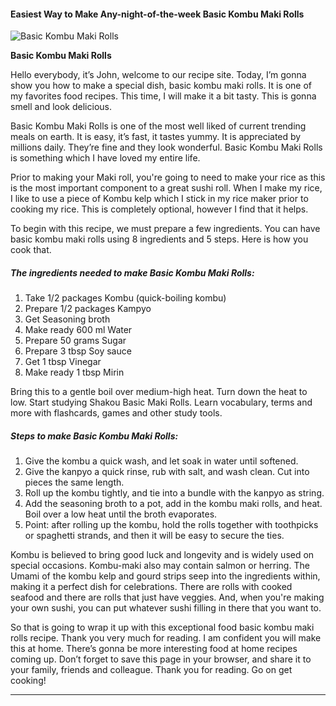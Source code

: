             

#### Easiest Way to Make Any-night-of-the-week Basic Kombu Maki Rolls

![Basic Kombu Maki Rolls](https://img-global.cpcdn.com/recipes/6748477255057408/751x532cq70/basic-kombu-maki-rolls-recipe-main-photo.jpg)

**Basic Kombu Maki Rolls**

Hello everybody, it’s John, welcome to our recipe site. Today, I’m gonna show you how to make a special dish, basic kombu maki rolls. It is one of my favorites food recipes. This time, I will make it a bit tasty. This is gonna smell and look delicious.

Basic Kombu Maki Rolls is one of the most well liked of current trending meals on earth. It is easy, it’s fast, it tastes yummy. It is appreciated by millions daily. They’re fine and they look wonderful. Basic Kombu Maki Rolls is something which I have loved my entire life.

Prior to making your Maki roll, you're going to need to make your rice as this is the most important component to a great sushi roll. When I make my rice, I like to use a piece of Kombu kelp which I stick in my rice maker prior to cooking my rice. This is completely optional, however I find that it helps.

To begin with this recipe, we must prepare a few ingredients. You can have basic kombu maki rolls using 8 ingredients and 5 steps. Here is how you cook that.

##### The ingredients needed to make Basic Kombu Maki Rolls:

1.  Take 1/2 packages Kombu (quick-boiling kombu)
2.  Prepare 1/2 packages Kampyo
3.  Get Seasoning broth
4.  Make ready 600 ml Water
5.  Prepare 50 grams Sugar
6.  Prepare 3 tbsp Soy sauce
7.  Get 1 tbsp Vinegar
8.  Make ready 1 tbsp Mirin

Bring this to a gentle boil over medium-high heat. Turn down the heat to low. Start studying Shakou Basic Maki Rolls. Learn vocabulary, terms and more with flashcards, games and other study tools.

##### Steps to make Basic Kombu Maki Rolls:

1.  Give the kombu a quick wash, and let soak in water until softened.
2.  Give the kanpyo a quick rinse, rub with salt, and wash clean. Cut into pieces the same length.
3.  Roll up the kombu tightly, and tie into a bundle with the kanpyo as string.
4.  Add the seasoning broth to a pot, add in the kombu maki rolls, and heat. Boil over a low heat until the broth evaporates.
5.  Point: after rolling up the kombu, hold the rolls together with toothpicks or spaghetti strands, and then it will be easy to secure the ties.

Kombu is believed to bring good luck and longevity and is widely used on special occasions. Kombu-maki also may contain salmon or herring. The Umami of the kombu kelp and gourd strips seep into the ingredients within, making it a perfect dish for celebrations. There are rolls with cooked seafood and there are rolls that just have veggies. And, when you're making your own sushi, you can put whatever sushi filling in there that you want to.

So that is going to wrap it up with this exceptional food basic kombu maki rolls recipe. Thank you very much for reading. I am confident you will make this at home. There’s gonna be more interesting food at home recipes coming up. Don’t forget to save this page in your browser, and share it to your family, friends and colleague. Thank you for reading. Go on get cooking!

* * *
